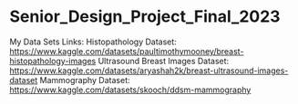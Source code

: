 # Senior_Design_Project_Final_2023

My Data Sets Links:
Histopathology Dataset: https://www.kaggle.com/datasets/paultimothymooney/breast-histopathology-images
Ultrasound Breast Images Dataset: https://www.kaggle.com/datasets/aryashah2k/breast-ultrasound-images-dataset
Mammography Dataset: https://www.kaggle.com/datasets/skooch/ddsm-mammography

